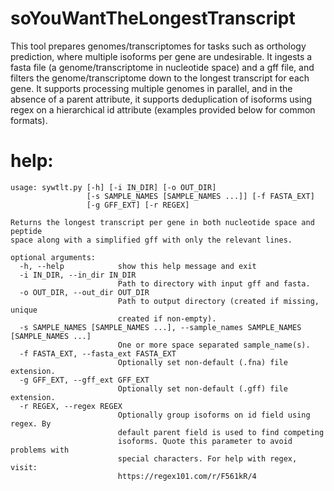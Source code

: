 # soYouWantTheLongestTranscript

This tool prepares genomes/transcriptomes for tasks such as orthology prediction, where multiple isoforms per gene are undesirable. It ingests a fasta file (a genome/transcriptome in nucleotide space) and a gff file, and filters the genome/transcriptome down to the longest transcript for each gene. It supports processing multiple genomes in parallel, and in the absence of a parent attribute, it supports deduplication of isoforms using regex on a hierarchical id attribute (examples provided below for common formats).

# help:

```
usage: sywtlt.py [-h] [-i IN_DIR] [-o OUT_DIR]
                 [-s SAMPLE_NAMES [SAMPLE_NAMES ...]] [-f FASTA_EXT]
                 [-g GFF_EXT] [-r REGEX]

Returns the longest transcript per gene in both nucleotide space and peptide
space along with a simplified gff with only the relevant lines.

optional arguments:
  -h, --help            show this help message and exit
  -i IN_DIR, --in_dir IN_DIR
                        Path to directory with input gff and fasta.
  -o OUT_DIR, --out_dir OUT_DIR
                        Path to output directory (created if missing, unique
                        created if non-empty).
  -s SAMPLE_NAMES [SAMPLE_NAMES ...], --sample_names SAMPLE_NAMES [SAMPLE_NAMES ...]
                        One or more space separated sample_name(s).
  -f FASTA_EXT, --fasta_ext FASTA_EXT
                        Optionally set non-default (.fna) file extension.
  -g GFF_EXT, --gff_ext GFF_EXT
                        Optionally set non-default (.gff) file extension.
  -r REGEX, --regex REGEX
                        Optionally group isoforms on id field using regex. By
                        default parent field is used to find competing
                        isoforms. Quote this parameter to avoid problems with
                        special characters. For help with regex, visit:
                        https://regex101.com/r/F561kR/4

```
